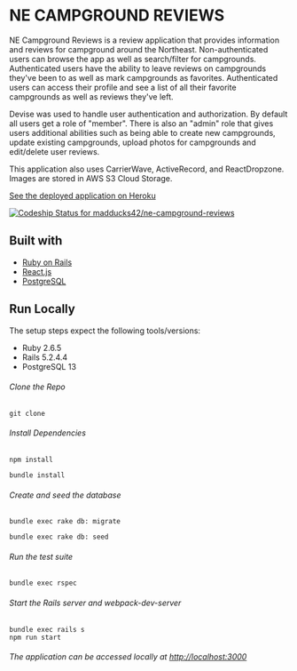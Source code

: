 # NE CAMPGROUND REVIEWS

NE Campground Reviews is a review application that provides information and reviews for campground around the Northeast. Non-authenticated users can browse the app as well as search/filter for campgrounds. Authenticated users have the ability to leave reviews on campgrounds they've been to as well as mark campgrounds as favorites. Authenticated users can access their profile and see a list of all their favorite campgrounds as well as reviews they've left.

Devise was used to handle user authentication and authorization. By default all users get a role of "member". There is also an "admin" role that gives users additional abilities such as being able to create new campgrounds, update existing campgrounds, upload photos for campgrounds and edit/delete user reviews.

This application also uses CarrierWave, ActiveRecord, and ReactDropzone. Images are stored in AWS S3 Cloud Storage.

[See the deployed application on Heroku](https://ne-campground-reviews.herokuapp.com/)

[![Codeship Status for madducks42/ne-campground-reviews](https://app.codeship.com/projects/1c001202-d845-4589-9239-d063067aa4e9/status?branch=main)](https://app.codeship.com/projects/418979)


## Built with
- [Ruby on Rails](https://guides.rubyonrails.org/v5.2/)
- [React.js](https://reactjs.org/docs/getting-started.html)
- [PostgreSQL](https://www.postgresql.org/docs/13/index.html)

## Run Locally
The setup steps expect the following tools/versions:
- Ruby 2.6.5
- Rails 5.2.4.4
- PostgreSQL 13

###### Clone the Repo
```
git clone 
```
###### Install Dependencies
```
npm install 
```
```
bundle install 
```

###### Create and seed the database
```
bundle exec rake db: migrate
```
```
bundle exec rake db: seed
```

###### Run the test suite
```
bundle exec rspec
```
###### Start the Rails server and webpack-dev-server
```
bundle exec rails s
npm run start
```

###### The application can be accessed locally at <http://localhost:3000>